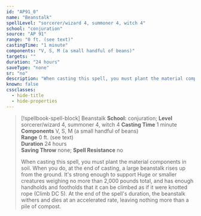 ```yaml
---
id: "AP91_0"
name: "Beanstalk"
spellLevel: "sorcerer/wizard 4, summoner 4, witch 4"
school: "conjuration"
source: "AP 91"
range: "0 ft. (see text)"
castingTime: "1 minute"
components: "V, S, M (a small handful of beans)"
targets: ""
duration: "24 hours"
saveType: "none"
sr: "no"
description: "When casting this spell, you must plant the material components in soil. When you do, at the end of casting, a large beanstalk rises up from the ground. It's strong enough to support Huge or smaller creatures weighing no more than 2,000 pounds total, and has enough handholds and footholds that it can be climbed as if it were knotted rope (Climb DC 5). At the end of the spell's duration, the beanstalk withers and dies at an accelerated rate, leaving nothing more than a pile of compost."
known: false
cssclasses:
  - hide-title
  - hide-properties
---
```


> [!spellbook-spell-block] Beanstalk
> **School:** conjuration; **Level** sorcerer/wizard 4, summoner 4, witch 4
> **Casting Time** 1 minute  
> **Components** V, S, M (a small handful of beans)  
> **Range** 0 ft. (see text)  
> **Duration** 24 hours  
> **Saving Throw** none; **Spell Resistance** no
> 
> When casting this spell, you must plant the material components in soil. When you do, at the end of casting, a large beanstalk rises up from the ground. It's strong enough to support Huge or smaller creatures weighing no more than 2,000 pounds total, and has enough handholds and footholds that it can be climbed as if it were knotted rope (Climb DC 5). At the end of the spell's duration, the beanstalk withers and dies at an accelerated rate, leaving nothing more than a pile of compost.